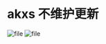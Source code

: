# akxs 不维护更新
![file](http://s.mtaso.com/worker/img/apps/image1.png!large)
![file](http://s.mtaso.com/worker/img/apps/image2.png!large)
